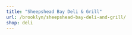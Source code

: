 ```yaml
---
title: "Sheepshead Bay Deli & Grill"
url: /brooklyn/sheepshead-bay-deli-and-grill/
shop: deli
---
```


